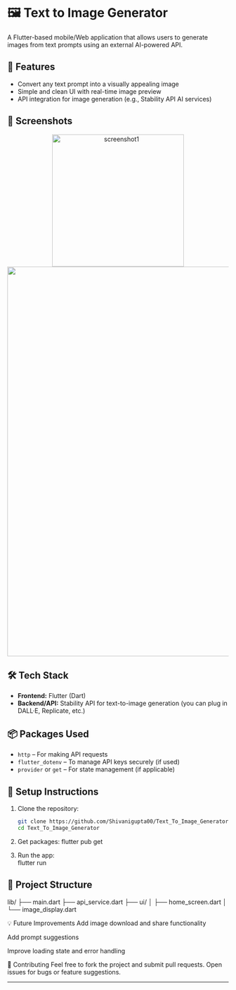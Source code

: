 # 🖼️ Text to Image Generator

A Flutter-based mobile/Web application that allows users to generate images from text prompts using an external AI-powered API.

## 🚀 Features

- Convert any text prompt into a visually appealing image
- Simple and clean UI with real-time image preview
- API integration for image generation (e.g., Stability API AI services)

## 📱 Screenshots

<!-- Add screenshots in assets folder and link them here -->
<p align="center">
  <img width="300" alt="screenshot1" src="https://github.com/user-attachments/assets/6d94880e-cdfb-4030-b0c1-6113304e1671" />
  <img width="1902" height="884" alt="Screenshot 2025-08-20 123343" src="https://github.com/user-attachments/assets/c6d7abc5-82b0-4421-8acc-49d4411914db" />
</p>




## 🛠️ Tech Stack

- **Frontend:** Flutter (Dart)
- **Backend/API:** Stability API for text-to-image generation (you can plug in DALL·E, Replicate, etc.)

## 📦 Packages Used

- `http` – For making API requests
- `flutter_dotenv` – To manage API keys securely (if used)
- `provider` or `get` – For state management (if applicable)

## 🔧 Setup Instructions

1. Clone the repository:
   ```bash
   git clone https://github.com/Shivanigupta00/Text_To_Image_Generator.git
   cd Text_To_Image_Generator
2. Get packages:
    flutter pub get

3. Run the app:  
    flutter run

## 📁 Project Structure

lib/
├── main.dart
├── api_service.dart
├── ui/
│ ├── home_screen.dart
│ └── image_display.dart
   
💡 Future Improvements
Add image download and share functionality

Add prompt suggestions

Improve loading state and error handling

🙌 Contributing
Feel free to fork the project and submit pull requests. Open issues for bugs or feature suggestions.



---

